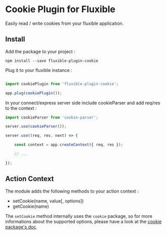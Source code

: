 Cookie Plugin for Fluxible
==========================

Easily read / write cookies from your fluxible application.

Install
-------

Add the package to your project :

    npm install --save fluxible-plugin-cookie

Plug it to your fluxible instance :

```javascript

import cookiePlugin from 'fluxible-plugin-cookie';

app.plug(cookiePlugin());

```

In your connect/express server side include cookieParser and add req/res to the context :

```javascript
import cookieParser from 'cookie-parser';

server.use(cookieParser());

server.use((req, res, next) => {

    const context = app.createContext({ req, res });

    // ...

});

```

Action Context
--------------

The module adds the following methods to your action context :

 - setCookie(name, value[, options])
 - getCookie(name)

The `setCookie` method internally uses the `cookie` package, so for more
informations about the supported options, please have a look at the
[cookie package's doc](https://www.npmjs.com/package/cookie).
